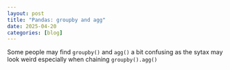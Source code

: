 ```yaml
---
layout: post
title: "Pandas: groupby and agg"
date: 2025-04-20
categories: [blog]
---
```


Some people may find `groupby()`  and `agg()` a bit confusing as the sytax may look weird especially when chaining `groupby().agg()`

